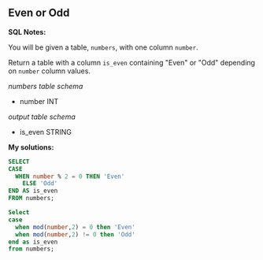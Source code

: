 ## Even or Odd

**SQL Notes:**

You will be given a table, `numbers`, with one column `number`.


Return a table with a column `is_even` containing "Even" or "Odd" depending on `number` column values.

*numbers table schema*
* number INT

*output table schema*

* is_even STRING


**My solutions:**
  
```sql
SELECT 
CASE
  WHEN number % 2 = 0 THEN 'Even'
    ELSE 'Odd'
END AS is_even
FROM numbers;
```

```sql
Select
case
  when mod(number,2) = 0 then 'Even'
  when mod(number,2) != 0 then 'Odd'
end as is_even
from numbers; 
```
